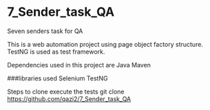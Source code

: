 # 7_Sender_task_QA
Seven senders task for QA

This is a web automation project using page object factory structure. TestNG is used as test framework.

Dependencies used in this project are Java Maven

###libraries used Selenium TestNG

Steps to clone execute the tests
git clone https://github.com/qazi2/7_Sender_task_QA
